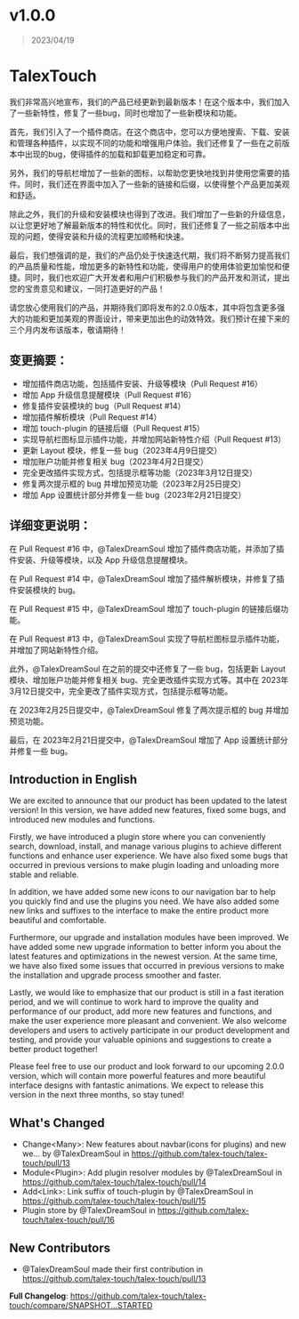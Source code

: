 # v1.0.0
> 2023/04/19

# TalexTouch

我们非常高兴地宣布，我们的产品已经更新到最新版本！在这个版本中，我们加入了一些新特性，修复了一些bug，同时也增加了一些新模块和功能。

首先，我们引入了一个插件商店。在这个商店中，您可以方便地搜索、下载、安装和管理各种插件，以实现不同的功能和增强用户体验。我们还修复了一些在之前版本中出现的bug，使得插件的加载和卸载更加稳定和可靠。

另外，我们的导航栏增加了一些新的图标，以帮助您更快地找到并使用您需要的插件。同时，我们还在界面中加入了一些新的链接和后缀，以使得整个产品更加美观和舒适。

除此之外，我们的升级和安装模块也得到了改进。我们增加了一些新的升级信息，以让您更好地了解最新版本的特性和优化。同时，我们还修复了一些之前版本中出现的问题，使得安装和升级的流程更加顺畅和快速。

最后，我们想强调的是，我们的产品仍处于快速迭代期，我们将不断努力提高我们的产品质量和性能，增加更多的新特性和功能，使得用户的使用体验更加愉悦和便捷。同时，我们也欢迎广大开发者和用户们积极参与我们的产品开发和测试，提出您的宝贵意见和建议，一同打造更好的产品！

请您放心使用我们的产品，并期待我们即将发布的2.0.0版本，其中将包含更多强大的功能和更加美观的界面设计，带来更加出色的动效特效。我们预计在接下来的三个月内发布该版本，敬请期待！

## 变更摘要：

- 增加插件商店功能，包括插件安装、升级等模块（Pull Request #16）
- 增加 App 升级信息提醒模块（Pull Request #16）
- 修复插件安装模块的 bug（Pull Request #14）
- 增加插件解析模块（Pull Request #14）
- 增加 touch-plugin 的链接后缀（Pull Request #15）
- 实现导航栏图标显示插件功能，并增加网站新特性介绍（Pull Request #13）
- 更新 Layout 模块，修复一些 bug（2023年4月9日提交）
- 增加账户功能并修复相关 bug（2023年4月2日提交）
- 完全更改插件实现方式，包括提示框等功能（2023年3月12日提交）
- 修复两次提示框的 bug 并增加预览功能（2023年2月25日提交）
- 增加 App 设置统计部分并修复一些 bug（2023年2月21日提交）

## 详细变更说明：

在 Pull Request #16 中，@TalexDreamSoul 增加了插件商店功能，并添加了插件安装、升级等模块，以及 App 升级信息提醒模块。

在 Pull Request #14 中，@TalexDreamSoul 增加了插件解析模块，并修复了插件安装模块的 bug。

在 Pull Request #15 中，@TalexDreamSoul 增加了 touch-plugin 的链接后缀功能。

在 Pull Request #13 中，@TalexDreamSoul 实现了导航栏图标显示插件功能，并增加了网站新特性介绍。

此外，@TalexDreamSoul 在之前的提交中还修复了一些 bug，包括更新 Layout 模块、增加账户功能并修复相关 bug、完全更改插件实现方式等。其中在 2023年3月12日提交中，完全更改了插件实现方式，包括提示框等功能。

在 2023年2月25日提交中，@TalexDreamSoul 修复了两次提示框的 bug 并增加预览功能。

最后，在 2023年2月21日提交中，@TalexDreamSoul 增加了 App 设置统计部分并修复一些 bug。

## Introduction in English
We are excited to announce that our product has been updated to the latest version! In this version, we have added new features, fixed some bugs, and introduced new modules and functions.

Firstly, we have introduced a plugin store where you can conveniently search, download, install, and manage various plugins to achieve different functions and enhance user experience. We have also fixed some bugs that occurred in previous versions to make plugin loading and unloading more stable and reliable.

In addition, we have added some new icons to our navigation bar to help you quickly find and use the plugins you need. We have also added some new links and suffixes to the interface to make the entire product more beautiful and comfortable.

Furthermore, our upgrade and installation modules have been improved. We have added some new upgrade information to better inform you about the latest features and optimizations in the newest version. At the same time, we have also fixed some issues that occurred in previous versions to make the installation and upgrade process smoother and faster.

Lastly, we would like to emphasize that our product is still in a fast iteration period, and we will continue to work hard to improve the quality and performance of our product, add more new features and functions, and make the user experience more pleasant and convenient. We also welcome developers and users to actively participate in our product development and testing, and provide your valuable opinions and suggestions to create a better product together!

Please feel free to use our product and look forward to our upcoming 2.0.0 version, which will contain more powerful features and more beautiful interface designs with fantastic animations. We expect to release this version in the next three months, so stay tuned!

## What's Changed
* Change\<Many\>: New features about navbar(icons for plugins) and new we… by @TalexDreamSoul in https://github.com/talex-touch/talex-touch/pull/13
* Module\<Plugin\>: Add plugin resolver modules by @TalexDreamSoul in https://github.com/talex-touch/talex-touch/pull/14
* Add\<Link\>: Link suffix of touch-plugin by @TalexDreamSoul in https://github.com/talex-touch/talex-touch/pull/15
* Plugin store by @TalexDreamSoul in https://github.com/talex-touch/talex-touch/pull/16

## New Contributors
* @TalexDreamSoul made their first contribution in https://github.com/talex-touch/talex-touch/pull/13

**Full Changelog**: https://github.com/talex-touch/talex-touch/compare/SNAPSHOT...STARTED